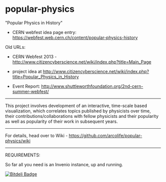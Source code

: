 popular-physics
===============

"Popular Physics in History"

* CERN webfest idea page entry: https://webfest.web.cern.ch/content/popular-physics-history

Old URLs:

* CERN Webfest 2013 - http://www.citizencyberscience.net/wiki/index.php?title=Main_Page

* project idea at  http://www.citizencyberscience.net/wiki/index.php?title=Popular_Physics_in_History

* Event Report: http://www.shuttleworthfoundation.org/2nd-cern-summer-webfest/


***

This project involves development of an interactive, time-scale based visualization, which correlates topics published by physicists over time, their contributions/collaborations with fellow physicists and their popularity as well as popularity of their work in subsequent years.

***
For details, head over to Wiki - https://github.com/arcolife/popular-physics/wiki

***
REQUIREMENTS:

So far all you need is an Invenio instance, up and running.


[![Bitdeli Badge](https://d2weczhvl823v0.cloudfront.net/arcolife/popular-physics/trend.png)](https://bitdeli.com/free "Bitdeli Badge")

